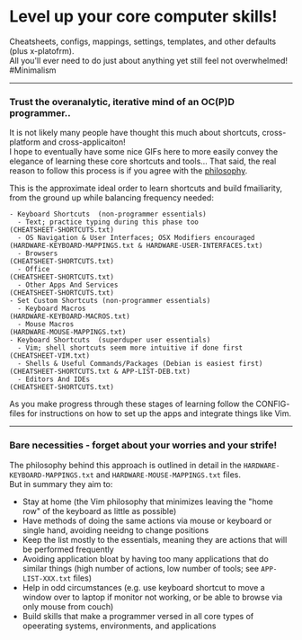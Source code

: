 # Level up your core computer skills!

Cheatsheets, configs, mappings, settings, templates, and other defaults (plus x-platofrm).  
All you'll ever need to do just about anything yet still feel not overwhelmed! #Minimalism

---

### Trust the overanalytic, iterative mind of an OC(P)D programmer..

It is not likely many people have thought this much about shortcuts, cross-platform and cross-applicaiton!  
I hope to eventually have some nice GIFs here to more easily convey the elegance of learning these core shortcuts and tools...
That said, the real reason to follow this process is if you agree with the [philosophy](#bare-necessities---forget-about-your-worries--your-strife).  

This is the approximate ideal order to learn shortcuts and build fmailiarity, from the ground up while balancing frequency needed:
```
- Keyboard Shortcuts  (non-programmer essentials)
  - Text; practice typing during this phase too                   (CHEATSHEET-SHORTCUTS.txt)  
  - OS Navigation & User Interfaces; OSX Modifiers encouraged     (HARDWARE-KEYBOARD-MAPPINGS.txt & HARDWARE-USER-INTERFACES.txt)
  - Browsers                                                      (CHEATSHEET-SHORTCUTS.txt)
  - Office                                                        (CHEATSHEET-SHORTCUTS.txt)
  - Other Apps And Services                                       (CHEATSHEET-SHORTCUTS.txt)
- Set Custom Shortcuts (non-programmer essentials)
  - Keyboard Macros                                               (HARDWARE-KEYBOARD-MACROS.txt)
  - Mouse Macros                                                  (HARDWARE-MOUSE-MAPPINGS.txt)
- Keyboard Shortcuts  (superduper user essentials)
  - Vim; shell shortcuts seem more intuitive if done first        (CHEATSHEET-VIM.txt)
  - Shells & Useful Commands/Packages (Debian is easiest first)   (CHEATSHEET-SHORTCUTS.txt & APP-LIST-DEB.txt)
  - Editors And IDEs                                              (CHEATSHEET-SHORTCUTS.txt)
```
As you make progress through these stages of learning follow the CONFIG- files for instructions on how to set up the apps and integrate things like Vim.

---

### Bare necessities - forget about your worries and your strife!

The philosophy behind this approach is outlined in detail in the `HARDWARE-KEYBOARD-MAPPINGS.txt` and `HARDWARE-MOUSE-MAPPINGS.txt` files.  
But in summary they aim to:
- Stay at home (the Vim philosophy that minimizes leaving the "home row" of the keyboard as little as possible)
- Have methods of doing the same actions via mouse or keyboard or single hand, avoiding neeidng to change positions
- Keep the list mostly to the essentials, meaning they are actions that will be performed frequently
- Avoiding application bloat by having too many applications that do similar things (high number of actions, low number of tools; see `APP-LIST-XXX.txt` files)
- Help in odd circumstances (e.g. use keyboard shortcut to move a window over to laptop if monitor not working, or be able to browse via only mouse from couch)
- Build skills that make a programmer versed in all core types of opeerating systems, environments, and applications
